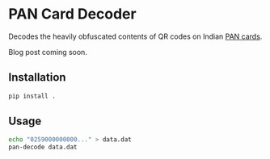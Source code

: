 # PAN Card Decoder

Decodes the heavily obfuscated contents of QR codes on Indian [PAN cards](https://en.wikipedia.org/wiki/Permanent_account_number).

Blog post coming soon.

## Installation

```sh
pip install .
```

## Usage

```sh
echo "0259000000000..." > data.dat
pan-decode data.dat
```
